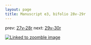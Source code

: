 ```yaml
---
layout: page
title: Manuscript e3, bifolio 28v-29r
---
```


prev: [27v-28r](../27v-28r/) next: [29v-30r](../29v-30r/)



[![Linked to zoomble image](http://www.homermultitext.org/iipsrv?IIIF=/project/homer/pyramidal/deepzoom/hmt/e3bifolio/v1/vb_28v_29r.tif/full/2000,/0/default.jpg)](http://www.homermultitext.org/ict2/?urn=urn:cite2:hmt:e3bifolio.v1:vb_28v_29r)

